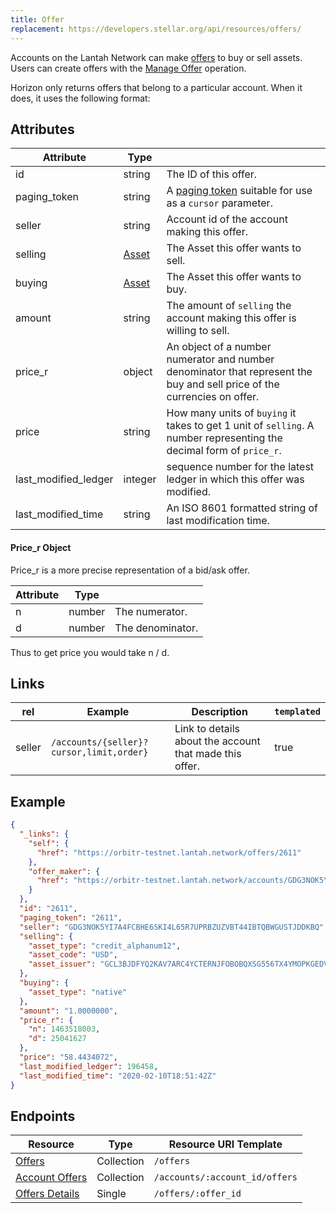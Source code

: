 ```yaml
---
title: Offer
replacement: https://developers.stellar.org/api/resources/offers/
---
```


Accounts on the Lantah Network can make [offers](http://stellar.org/developers/learn/concepts/exchange.html) to buy or sell assets.  Users can create offers with the [Manage Offer](http://stellar.org/developers/learn/concepts/list-of-operations.html) operation.

Horizon only returns offers that belong to a particular account.  When it does, it uses the following format:

## Attributes
| Attribute            | Type                                                              |                                                                                                                          |
|----------------------|-------------------------------------------------------------------|--------------------------------------------------------------------------------------------------------------------------|
| id                   | string                                                            | The ID of this offer.                                                                                                    |
| paging_token         | string                                                            | A [paging token](./page.md) suitable for use as a `cursor` parameter.                                                    |
| seller               | string                                                            | Account id of the account making this offer.                                                                             |
| selling              | [Asset](http://stellar.org/developers/learn/concepts/assets.html) | The Asset this offer wants to sell.                                                                                      |
| buying               | [Asset](http://stellar.org/developers/learn/concepts/assets.html) | The Asset this offer wants to buy.                                                                                       |
| amount               | string                                                            | The amount of `selling` the account making this offer is willing to sell.                                                |
| price_r              | object                                                            | An object of a number numerator and number denominator that represent the buy and sell price of the currencies on offer. |
| price                | string                                                            | How many units of `buying` it takes to get 1 unit of `selling`. A number representing the decimal form of `price_r`.     |
| last_modified_ledger | integer                                                           | sequence number for the latest ledger in which this offer was modified.                                                  |
| last_modified_time   | string                                                            | An ISO 8601 formatted string of last modification time.                                                                  |

#### Price_r Object
Price_r is a more precise representation of a bid/ask offer.

| Attribute | Type   |                  |
|-----------|--------|------------------|
| n         | number | The numerator.   |
| d         | number | The denominator. |

Thus to get price you would take n / d.



## Links
| rel    | Example                                  | Description                                             | `templated` |
|--------|------------------------------------------|---------------------------------------------------------|-------------|
| seller | `/accounts/{seller}?cursor,limit,order}` | Link to details about the account that made this offer. | true        |

## Example

```json
{
  "_links": {
    "self": {
      "href": "https://orbitr-testnet.lantah.network/offers/2611"
    },
    "offer_maker": {
      "href": "https://orbitr-testnet.lantah.network/accounts/GDG3NOK5YI7A4FCBHE6SKI4L65R7UPRBZUZVBT44IBTQBWGUSTJDDKBQ"
    }
  },
  "id": "2611",
  "paging_token": "2611",
  "seller": "GDG3NOK5YI7A4FCBHE6SKI4L65R7UPRBZUZVBT44IBTQBWGUSTJDDKBQ",
  "selling": {
    "asset_type": "credit_alphanum12",
    "asset_code": "USD",
    "asset_issuer": "GCL3BJDFYQ2KAV7ARC4YCTERNJFOBOBQXSG556TX4YMOPKGEDV5K6LCQ"
  },
  "buying": {
    "asset_type": "native"
  },
  "amount": "1.0000000",
  "price_r": {
    "n": 1463518003,
    "d": 25041627
  },
  "price": "58.4434072",
  "last_modified_ledger": 196458,
  "last_modified_time": "2020-02-10T18:51:42Z"
}
```

## Endpoints

| Resource                                             | Type       | Resource URI Template          |
|------------------------------------------------------|------------|--------------------------------|
| [Offers](../endpoints/offers.md)                     | Collection | `/offers`                      |
| [Account Offers](../endpoints/offers-for-account.md) | Collection | `/accounts/:account_id/offers` |
| [Offers Details](../endpoints/offer-details.md)      | Single     | `/offers/:offer_id`            |
